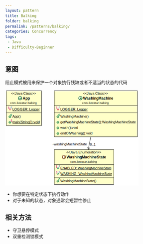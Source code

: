 ```yaml
---
layout: pattern
title: Balking
folder: balking
permalink: /patterns/balking/
categories: Concurrency
tags:
 - Java
 - Difficulty-Beginner
---
```


## 意图
阻止模式被用来保护一个对象执行残缺或者不适当的状态的代码

![alt text](./etc/balking.png "Balking")

* 你想要在特定状态下执行动作
* 对于未知的状态，对象通常会短暂性停止

## 相关方法

* 守卫悬停模式
* 双重检测锁模式